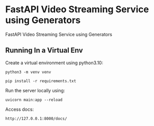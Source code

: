 # FastAPI Video Streaming Service using Generators
FastAPI Video Streaming Service using Generators

## Running In a Virtual Env

Create a virtual environment using python3.10:
```
python3 -m venv venv
```

```
pip install -r requirements.txt
```

Run the server locally using:

```
uvicorn main:app --reload
```

Access docs:
```sh
http://127.0.0.1:8000/docs/
```
